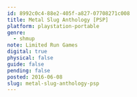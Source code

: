```yaml
---
id: 8992c0c4-88e2-405f-a827-07708271c008
title: Metal Slug Anthology [PSP]
platform: playstation-portable
genre:
  - shmup
note: Limited Run Games
digital: true
physical: false
guide: false
pending: false
posted: 2016-06-08
slug: metal-slug-anthology-psp
---
```

